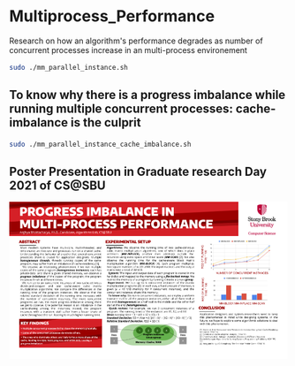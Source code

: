 # Multiprocess_Performance
Research on how an algorithm's performance degrades as number of concurrent processes increase in an multi-process environement
```bash
sudo ./mm_parallel_instance.sh
```
## To know why there is a progress imbalance while running multiple concurrent processes: cache-imbalance is the culprit
```bash
sudo ./mm_parallel_instance_cache_imbalance.sh
```
## Poster Presentation in Graduate research Day 2021 of CS@SBU
![Alt text](GRD2021Poster-Arghya.png "GRD 2021 CS_SBU")